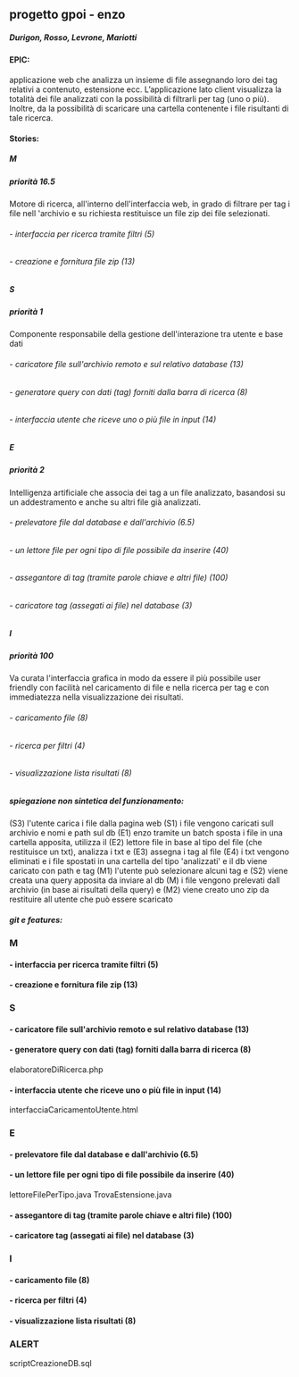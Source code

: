 ## progetto gpoi - enzo
##### Durigon, Rosso, Levrone, Mariotti

#### EPIC:

applicazione web che analizza un insieme di file assegnando loro dei tag relativi a contenuto, estensione ecc. L’applicazione lato client visualizza la totalità dei file analizzati con la possibilità di filtrarli per tag (uno o più). Inoltre, da la possibilità di scaricare una cartella contenente i file risultanti di tale ricerca.

#### Stories:

##### M
##### priorità 16.5

Motore di ricerca, all'interno dell'interfaccia web, in grado di filtrare per tag i file nell 'archivio e su richiesta restituisce un file zip dei file selezionati.

###### - interfaccia per ricerca tramite filtri (5)
###### - creazione e fornitura file zip (13)

##### S
##### priorità 1

Componente responsabile della gestione dell'interazione tra utente e base dati

###### - caricatore file sull'archivio remoto e sul relativo database (13)
###### - generatore query con dati (tag) forniti dalla barra di ricerca (8)
###### - interfaccia utente che riceve uno o più file in input (14)

##### E
##### priorità 2

Intelligenza artificiale che associa dei tag a un file analizzato, basandosi su un addestramento e anche su altri file già analizzati.

###### - prelevatore file dal database e dall'archivio (6.5)
###### - un lettore file per ogni tipo di file possibile da inserire (40)
###### - assegantore di tag (tramite parole chiave e altri file) (100)
###### - caricatore tag (assegati ai file) nel database (3)

##### I
##### priorità 100

Va curata l'interfaccia grafica in modo da essere il più possibile user friendly con facilità nel caricamento di file e nella ricerca per tag e con immediatezza nella visualizzazione dei risultati.

###### - caricamento file (8)
###### - ricerca per filtri (4)
###### - visualizzazione lista risultati (8)


##### spiegazione non sintetica del funzionamento:

(S3) l'utente carica i file dalla pagina web
(S1) i file vengono caricati sull archivio e nomi e path sul db
(E1) enzo tramite un batch sposta i file in una cartella apposita, 
    utilizza il (E2) lettore file in base al tipo del file (che restituisce un txt), 
    analizza i txt e (E3) assegna i tag al file
(E4) i txt vengono eliminati e i file spostati in una cartella del tipo 'analizzati' e il db viene caricato con path e tag
(M1) l'utente può selezionare alcuni tag e (S2) viene creata una query apposita da inviare al db
(M) i file vengono prelevati dall archivio (in base ai risultati della query) e (M2) viene creato uno zip da restituire all utente che può essere scaricato


##### git e features:

### M
#### - interfaccia per ricerca tramite filtri (5)
#### - creazione e fornitura file zip (13)

### S
#### - caricatore file sull'archivio remoto e sul relativo database (13)
#### - generatore query con dati (tag) forniti dalla barra di ricerca (8)
elaboratoreDiRicerca.php

#### - interfaccia utente che riceve uno o più file in input (14)
interfacciaCaricamentoUtente.html

### E
#### - prelevatore file dal database e dall'archivio (6.5)
#### - un lettore file per ogni tipo di file possibile da inserire (40)
lettoreFilePerTipo.java
TrovaEstensione.java
#### - assegantore di tag (tramite parole chiave e altri file) (100)
#### - caricatore tag (assegati ai file) nel database (3)

### I
#### - caricamento file (8)
#### - ricerca per filtri (4)
#### - visualizzazione lista risultati (8)

### ALERT
scriptCreazioneDB.sql